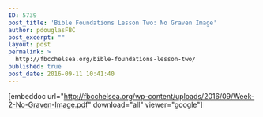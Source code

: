 ```yaml
---
ID: 5739
post_title: 'Bible Foundations Lesson Two: No Graven Image'
author: pdouglasFBC
post_excerpt: ""
layout: post
permalink: >
  http://fbcchelsea.org/bible-foundations-lesson-two/
published: true
post_date: 2016-09-11 10:41:40
---
```

[embeddoc url="http://fbcchelsea.org/wp-content/uploads/2016/09/Week-2-No-Graven-Image.pdf" download="all" viewer="google"]